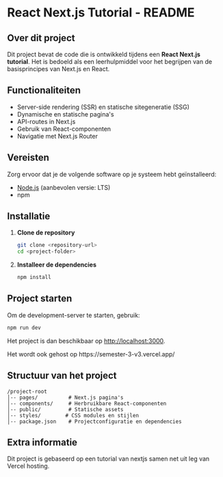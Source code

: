 # React Next.js Tutorial - README

## Over dit project

Dit project bevat de code die is ontwikkeld tijdens een **React Next.js tutorial**. Het is bedoeld als een leerhulpmiddel voor het begrijpen van de basisprincipes van Next.js en React.

## Functionaliteiten

- Server-side rendering (SSR) en statische sitegeneratie (SSG)
- Dynamische en statische pagina's
- API-routes in Next.js
- Gebruik van React-componenten
- Navigatie met Next.js Router

## Vereisten

Zorg ervoor dat je de volgende software op je systeem hebt geïnstalleerd:

- [Node.js](https://nodejs.org/) (aanbevolen versie: LTS)
- npm&#x20;

## Installatie

1. **Clone de repository**
   ```sh
   git clone <repository-url>
   cd <project-folder>
   ```
2. **Installeer de dependencies**
   ```sh
   npm install
   ```

## Project starten

Om de development-server te starten, gebruik:

```sh
npm run dev  
```

Het project is dan beschikbaar op [http://localhost:3000](http://localhost:3000).

Het wordt ook gehost op https\://semester-3-v3.vercel.app/ 

## Structuur van het project

```
/project-root
│-- pages/          # Next.js pagina's
│-- components/     # Herbruikbare React-componenten
│-- public/         # Statische assets
│-- styles/        # CSS modules en stijlen
│-- package.json    # Projectconfiguratie en dependencies
```

## Extra informatie

Dit project is gebaseerd op een tutorial van nextjs samen net uit leg van Vercel hosting.


